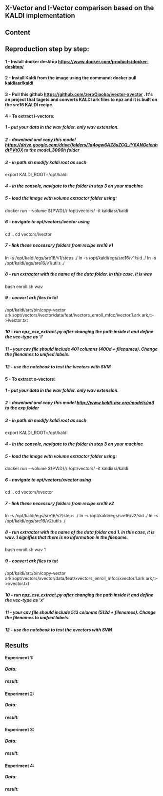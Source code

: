 ## X-Vector and I-Vector comparison based on the KALDI implementation

## Content
## Reproduction step by step:
#### 1 - Install docker desktop https://www.docker.com/products/docker-desktop/
#### 2 - Install Kaldi from the image using the command: docker pull kaldiasr/kaldi
#### 3 - Pull this github https://github.com/zeroQiaoba/ivector-xvector . It's an project that tagets and converts KALDI ark files to npz and it is built on the sre16 KALDI recipe.
#### 4 - To extract i-vectors: 
##### 1 - put your data in the wav folder. only wav extension. 
##### 2 - download and copy this model https://drive.google.com/drive/folders/1a4ogw6AZ8sZCQ_IY6ANGeIcnhdtPVtOX to the model_3000h folder
##### 3 - in path.sh modify kaldi root as such 
export KALDI_ROOT=/opt/kaldi
##### 4 - in the console, navigate to the folder in step 3 on your machine
##### 5 -  load the image with volume extractor folder using:
docker run --volume ${PWD}/<folder name>/:/opt/vectors/ -it kaldiasr/kaldi 
##### 6 - navigate to opt/vectors/ivector using
cd .. 
cd vectors/ivector
##### 7 - link these necessary folders from recipe sre16 v1
ln -s /opt/kaldi/egs/sre16/v1/steps ./
ln -s /opt/kaldi/egs/sre16/v1/sid ./
ln -s /opt/kaldi/egs/sre16/v1/utils ./
##### 8 - run extractor with the name of the data folder. in this case, it is wav
bash enroll.sh wav
##### 9 - convert ark files to txt
/opt/kaldi/src/bin/copy-vector ark:/opt/vectors/ivector/data/feat/ivectors_enroll_mfcc/ivector.1.ark ark,t:- >ivector.txt
##### 10 - run npz_csv_extract.py after changing the path inside it and define the vec-type as 'i'
##### 11 - your csv file should include 401 columns (400d + filenames). Change the filenames to unified labels. 
##### 12 - use the notebook to test the ivectors with SVM

#### 5 - To extract x-vectors: 
##### 1 - put your data in the wav folder. only wav extension. 
##### 2 - download and copy this model http://www.kaldi-asr.org/models/m3 to the exp folder
##### 3 - in path.sh modify kaldi root as such 
export KALDI_ROOT=/opt/kaldi
##### 4 - in the console, navigate to the folder in step 3 on your machine
##### 5 -  load the image with volume extractor folder using:
docker run --volume ${PWD}/<folder name>/:/opt/vectors/ -it kaldiasr/kaldi 
##### 6 - navigate to opt/vectors/xvector using
cd .. 
cd vectors/xvector
##### 7 - link these necessary folders from recipe sre16 v2
ln -s /opt/kaldi/egs/sre16/v2/steps ./
ln -s /opt/kaldi/egs/sre16/v2/sid ./
ln -s /opt/kaldi/egs/sre16/v2/utils ./
##### 8 - run extractor with the name of the data folder and 1. in this case, it is wav. 1 signifies that there is no information in the filename. 
bash enroll.sh wav 1
##### 9 - convert ark files to txt
/opt/kaldi/src/bin/copy-vector ark:/opt/vectors/xvector/data/feat/xvectors_enroll_mfcc/xvector.1.ark ark,t:- >xvector.txt
##### 10 - run npz_csv_extract.py after changing the path inside it and define the vec-type as 'x'
##### 11 - your csv file should include 513 columns (512d + filenames). Change the filenames to unified labels. 
##### 12 - use the notebook to test the xvectors with SVM



## Results
#### Experiment 1:
##### Data:
##### result:


#### Experiment 2:
##### Data:
##### result:


#### Experiment 3:
##### Data:
##### result:


#### Experiment 4:
##### Data:
##### result:

